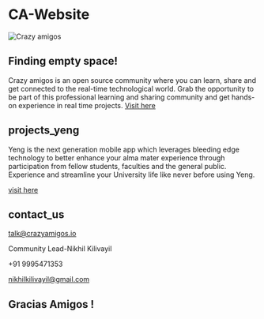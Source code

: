 # CA-Website
![Crazy amigos](https://crazyamigos.io/images/center-logo.png)

Finding empty space!
---------------------

Crazy amigos is an open source community where you can learn, share and get connected to the real-time technological world. Grab the opportunity to be part of this professional learning and sharing community and get hands-on experience in real time projects. 
[Visit here](https://crazyamigos.io/)

projects_yeng
--------------

Yeng is the next generation mobile app which leverages bleeding edge technology to better enhance your alma mater experience through participation from fellow students, faculties and the general public. Experience and streamline your University life like never before using Yeng.

[visit here](http://yeng.in/)

contact_us
-----------
talk@crazyamigos.io

Community Lead-Nikhil Kilivayil

+91 9995471353

nikhilkilivayil@gmail.com 

Gracias Amigos !
------------------
